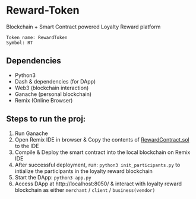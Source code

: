 # Reward-Token
Blockchain + Smart Contract powered Loyalty Reward platform

```
Token name: RewardToken
Symbol: RT
```

## Dependencies
- Python3
- Dash & dependencies (for DApp)
- Web3 (blockchain interaction)
- Ganache (personal blockchain)
- Remix (Online Browser)


## Steps to run the proj:
1. Run Ganache
2. Open Remix IDE in browser & Copy the contents of [RewardContract.sol](https://github.com/arelekar2/Reward-Token/blob/main/RewardContract.sol) to the IDE
3. Compile & Deploy the smart contract into the local blockchain on Remix IDE
4. After successful deployment, run: `python3 init_participants.py` to intialize the participants in the loyalty reward blockchain
5. Start the DApp: `python3 app.py`
6. Access DApp at http://localhost:8050/ & interact with loyalty reward blockchain as either `merchant` / `client` / `business(vendor)`
